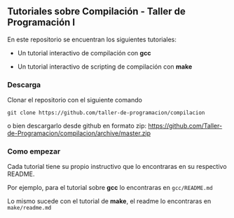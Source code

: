 ## Tutoriales sobre Compilación - Taller de Programación I

En este repositorio se encuentran los siguientes tutoriales:

* Un tutorial interactivo de compilación con **gcc**

* Un tutorial interactivo de scripting de compilación con **make**

### Descarga

Clonar el repositorio con el siguiente comando

~~~{.bash}
git clone https://github.com/taller-de-programacion/compilacion
~~~

o bien descargarlo desde github en formato zip:
https://github.com/Taller-de-Programacion/compilacion/archive/master.zip

### Como empezar

Cada tutorial tiene su propio instructivo que lo encontraras en su respectivo
README.

Por ejemplo, para el tutorial sobre **gcc** lo encontraras en ``gcc/README.md``

Lo mismo sucede con el tutorial de **make**, el readme lo encontraras en
``make/readme.md``

